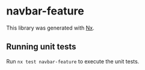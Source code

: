 # navbar-feature

This library was generated with [Nx](https://nx.dev).

## Running unit tests

Run `nx test navbar-feature` to execute the unit tests.
